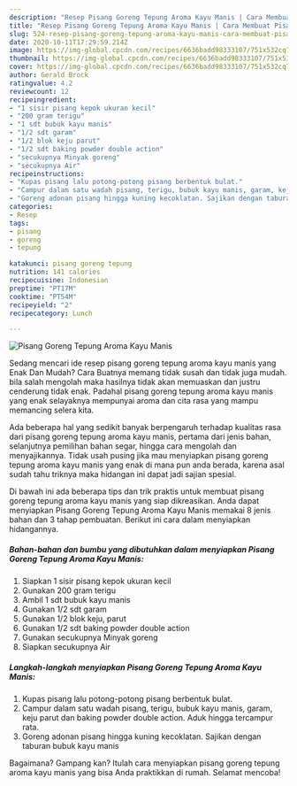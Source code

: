 ```yaml
---
description: "Resep Pisang Goreng Tepung Aroma Kayu Manis | Cara Membuat Pisang Goreng Tepung Aroma Kayu Manis Yang Sedap"
title: "Resep Pisang Goreng Tepung Aroma Kayu Manis | Cara Membuat Pisang Goreng Tepung Aroma Kayu Manis Yang Sedap"
slug: 524-resep-pisang-goreng-tepung-aroma-kayu-manis-cara-membuat-pisang-goreng-tepung-aroma-kayu-manis-yang-sedap
date: 2020-10-11T17:29:59.214Z
image: https://img-global.cpcdn.com/recipes/6636badd98333107/751x532cq70/pisang-goreng-tepung-aroma-kayu-manis-foto-resep-utama.jpg
thumbnail: https://img-global.cpcdn.com/recipes/6636badd98333107/751x532cq70/pisang-goreng-tepung-aroma-kayu-manis-foto-resep-utama.jpg
cover: https://img-global.cpcdn.com/recipes/6636badd98333107/751x532cq70/pisang-goreng-tepung-aroma-kayu-manis-foto-resep-utama.jpg
author: Gerald Brock
ratingvalue: 4.2
reviewcount: 12
recipeingredient:
- "1 sisir pisang kepok ukuran kecil"
- "200 gram terigu"
- "1 sdt bubuk kayu manis"
- "1/2 sdt garam"
- "1/2 blok keju parut"
- "1/2 sdt baking powder double action"
- "secukupnya Minyak goreng"
- "secukupnya Air"
recipeinstructions:
- "Kupas pisang lalu potong-potong pisang berbentuk bulat."
- "Campur dalam satu wadah pisang, terigu, bubuk kayu manis, garam, keju parut dan baking powder double action. Aduk hingga tercampur rata."
- "Goreng adonan pisang hingga kuning kecoklatan. Sajikan dengan taburan bubuk kayu manis"
categories:
- Resep
tags:
- pisang
- goreng
- tepung

katakunci: pisang goreng tepung 
nutrition: 141 calories
recipecuisine: Indonesian
preptime: "PT17M"
cooktime: "PT54M"
recipeyield: "2"
recipecategory: Lunch

---
```



![Pisang Goreng Tepung Aroma Kayu Manis](https://img-global.cpcdn.com/recipes/6636badd98333107/751x532cq70/pisang-goreng-tepung-aroma-kayu-manis-foto-resep-utama.jpg)

Sedang mencari ide resep pisang goreng tepung aroma kayu manis yang Enak Dan Mudah? Cara Buatnya memang tidak susah dan tidak juga mudah. bila salah mengolah maka hasilnya tidak akan memuaskan dan justru cenderung tidak enak. Padahal pisang goreng tepung aroma kayu manis yang enak selayaknya mempunyai aroma dan cita rasa yang mampu memancing selera kita.

Ada beberapa hal yang sedikit banyak berpengaruh terhadap kualitas rasa dari pisang goreng tepung aroma kayu manis, pertama dari jenis bahan, selanjutnya pemilihan bahan segar, hingga cara mengolah dan menyajikannya. Tidak usah pusing jika mau menyiapkan pisang goreng tepung aroma kayu manis yang enak di mana pun anda berada, karena asal sudah tahu triknya maka hidangan ini dapat jadi sajian spesial.




Di bawah ini ada beberapa tips dan trik praktis untuk membuat pisang goreng tepung aroma kayu manis yang siap dikreasikan. Anda dapat menyiapkan Pisang Goreng Tepung Aroma Kayu Manis memakai 8 jenis bahan dan 3 tahap pembuatan. Berikut ini cara dalam menyiapkan hidangannya.

<!--inarticleads1-->

##### Bahan-bahan dan bumbu yang dibutuhkan dalam menyiapkan Pisang Goreng Tepung Aroma Kayu Manis:

1. Siapkan 1 sisir pisang kepok ukuran kecil
1. Gunakan 200 gram terigu
1. Ambil 1 sdt bubuk kayu manis
1. Gunakan 1/2 sdt garam
1. Gunakan 1/2 blok keju, parut
1. Gunakan 1/2 sdt baking powder double action
1. Gunakan secukupnya Minyak goreng
1. Siapkan secukupnya Air




<!--inarticleads2-->

##### Langkah-langkah menyiapkan Pisang Goreng Tepung Aroma Kayu Manis:

1. Kupas pisang lalu potong-potong pisang berbentuk bulat.
1. Campur dalam satu wadah pisang, terigu, bubuk kayu manis, garam, keju parut dan baking powder double action. Aduk hingga tercampur rata.
1. Goreng adonan pisang hingga kuning kecoklatan. Sajikan dengan taburan bubuk kayu manis




Bagaimana? Gampang kan? Itulah cara menyiapkan pisang goreng tepung aroma kayu manis yang bisa Anda praktikkan di rumah. Selamat mencoba!
